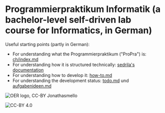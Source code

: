 # Programmierpraktikum Informatik (a bachelor-level self-driven lab course for Informatics, in German)

Useful starting points (partly in German):

- For understanding what the Programmierpraktikum ("ProPra") is: [ch/index.md](ch/index.md)
- For understanding how it is structured technically: [sedrila's documentation](https://sedrila.readthedocs.io/)
- For understanding how to develop it: [how-to.md](process/how-to.md)
- For understanding the development status: [todo.md](process/todo.md) und [aufgabenideen.md](process/aufgabenideen.md)

![OER logo, CC-BY Jonathasmello](https://de.wikipedia.org/wiki/Open_Educational_Resources#/media/Datei:Global_Open_Educational_Resources_Logo.svg "OER logo, CC-BY Jonathasmello")

![CC-BY 4.0](https://en.wikipedia.org/wiki/Creative_Commons_license#/media/File:CC_BY_icon.svg "CC-BY 4.0")